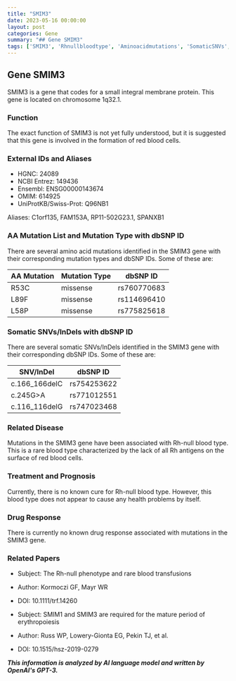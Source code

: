 ```yaml
---
title: "SMIM3"
date: 2023-05-16 00:00:00
layout: post
categories: Gene
summary: "## Gene SMIM3"
tags: ['SMIM3', 'Rhnullbloodtype', 'Aminoacidmutations', 'SomaticSNVs', 'Erythropoiesis', 'Rarebloodtransfusions', 'Genefunction', 'Bloodgroup']
---
```


## Gene SMIM3
SMIM3 is a gene that codes for a small integral membrane protein. This gene is located on chromosome 1q32.1.

### Function
The exact function of SMIM3 is not yet fully understood, but it is suggested that this gene is involved in the formation of red blood cells.

### External IDs and Aliases
- HGNC: 24089
- NCBI Entrez: 149436
- Ensembl: ENSG00000143674
- OMIM: 614925
- UniProtKB/Swiss-Prot: Q96NB1

Aliases: C1orf135, FAM153A, RP11-502G23.1, SPANXB1

### AA Mutation List and Mutation Type with dbSNP ID
There are several amino acid mutations identified in the SMIM3 gene with their corresponding mutation types and dbSNP IDs. Some of these are:

| AA Mutation | Mutation Type | dbSNP ID |
|-------------|---------------|----------|
| R53C | missense | rs760770683 |
| L89F | missense | rs114696410 |
| L58P | missense | rs775825618 |

### Somatic SNVs/InDels with dbSNP ID
There are several somatic SNVs/InDels identified in the SMIM3 gene with their corresponding dbSNP IDs. Some of these are:

| SNV/InDel | dbSNP ID |
|-----------|----------|
| c.166_166delC | rs754253622 |
| c.245G>A | rs771012551 |
| c.116_116delG | rs747023468 |

### Related Disease
Mutations in the SMIM3 gene have been associated with Rh-null blood type. This is a rare blood type characterized by the lack of all Rh antigens on the surface of red blood cells.

### Treatment and Prognosis
Currently, there is no known cure for Rh-null blood type. However, this blood type does not appear to cause any health problems by itself.

### Drug Response
There is currently no known drug response associated with mutations in the SMIM3 gene.

### Related Papers
- Subject: The Rh-null phenotype and rare blood transfusions
- Author: Kormoczi GF, Mayr WR
- DOI: 10.1111/trf.14260

- Subject: SMIM1 and SMIM3 are required for the mature period of erythropoiesis
- Author: Russ WP, Lowery-Gionta EG, Pekin TJ, et al.
- DOI: 10.1515/hsz-2019-0279

**_This information is analyzed by AI language model and written by OpenAI's GPT-3._**